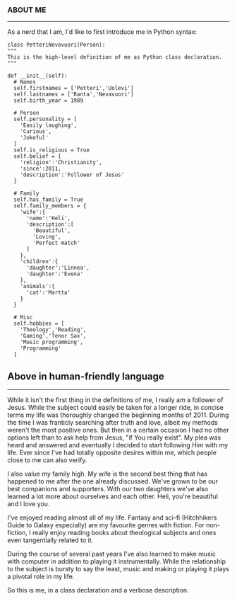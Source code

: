 ### ABOUT ME
---

As a nerd that I am, I'd like to first introduce me in Python syntax:

	class PetteriNevavuori(Person):
    """
    This is the high-level definition of me as Python class declaration.
    """
    
    def __init__(self):
      # Names
      self.firstnames = ['Petteri','Uolevi']
      self.lastnames = ['Ranta','Nevavuori']
      self.birth_year = 1989

      # Person
      self.personality = [
        'Easily laughing',
        'Curious',
        'Jokeful'
      ]
      self.is_religious = True
      self.belief = {
        'religion':'Christianity',
        'since':2011,
        'description':'Follower of Jesus'
      }

      # Family
      self.has_family = True
      self.family_members = {
        'wife':{
          'name':'Heli',
          'description':[
            'Beautiful',
            'Loving',
            'Perfect match'
          ]
        },
        'children':{
          'daughter':'Linnea',
          'daughter':'Evena'
        },
        'animals':{
          'cat':'Martta'
        }
      }

      # Misc
      self.hobbies = [
        'Theology','Reading',
        'Gaming','Tenor Sax',
        'Music programming',
        'Programming'
      ]

      
## Above in human-friendly language
---

While it isn't the first thing in the definitions of me, I really am a follower of Jesus. While the subject could easily be taken for a longer ride, in concise terms my life was thoroughly changed the beginning months of 2011. During the time I was franticly searching after truth and love, albeit my methods weren't the most positive ones. But then in a certain occasion I had no other options left than to ask help from Jesus, "if You really exist". My plea was heard and answered and eventually I decided to start following Him with my life. Ever since I've had totally opposite desires within me, which people close to me can also verify.

I also value my family high. My wife is the second best thing that has happened to me after the one already discussed. We've grown to be our best companions and supporters. With our two daughters we've also learned a lot more about ourselves and each other. Heli, you're beautiful and I love you.

I've enjoyed reading almost all of my life. Fantasy and sci-fi (Hitchhikers Guide to Galaxy especially) are my favourite genres with fiction. For non-fiction, I really enjoy reading books about theological subjects and ones even tangentially related to it.

During the course of several past years I've also learned to make music with computer in addition to playing it instrumentally. While the relationship to the subject is bursty to say the least, music and making or playing it plays a pivotal role in my life.

So this is me, in a class declaration and a verbose description.